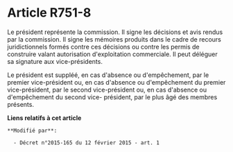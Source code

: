 # Article R751-8

Le président représente la commission. Il signe les décisions et avis rendus par la commission. Il signe les mémoires
produits dans le cadre de recours juridictionnels formés contre ces décisions ou contre les permis de construire valant
autorisation d'exploitation commerciale. Il peut déléguer sa signature aux vice-présidents.

Le président est suppléé, en cas d'absence ou d'empêchement, par le premier vice-président ou, en cas d'absence ou
d'empêchement du premier vice-président, par le second vice-président ou, en cas d'absence ou d'empêchement du second vice-
président, par le plus âgé des membres présents.

**Liens relatifs à cet article**

	**Modifié par**:

	  - Décret n°2015-165 du 12 février 2015 - art. 1
